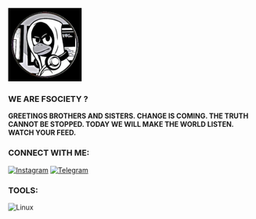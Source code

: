 <img src="https://github.com/fsociety-root-user/WE-ARE-FSOCIETY-/blob/7a11b5e1b1016637749e795d8f024648400617b7/1000177942.png" width="150"/>

### WE ARE FSOCIETY ?

**GREETINGS BROTHERS AND SISTERS. CHANGE IS COMING. THE TRUTH CANNOT BE STOPPED. TODAY WE WILL MAKE THE WORLD LISTEN. WATCH YOUR FEED.**

### CONNECT WITH ME:

[![Instagram](https://img.shields.io/badge/Instagram-FSOCIETY--ROOT-E4405F?style=for-the-badge&logo=instagram&logoColor=white)](https://www.instagram.com/hex.amit?igsh=bWt3MHV3ZTYwMXg1)
[![Telegram](https://img.shields.io/badge/Telegram-Join%20Channel-26A5E4?style=for-the-badge&logo=telegram&logoColor=white)](https://t.me/+SuUFDpKZjf82ZDI1)

### TOOLS:

![Linux](https://img.shields.io/badge/Linux-FSOCIETY-000?style=for-the-badge&logo=linux&logoColor=white)
